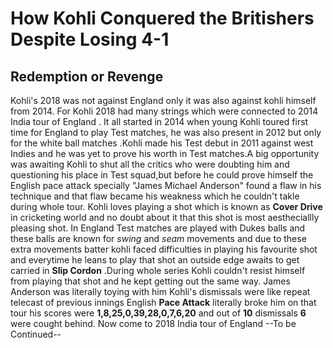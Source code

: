 # How Kohli Conquered the Britishers Despite Losing 4-1
## Redemption or Revenge
Kohli's 2018 was not against England only it was also against kohli himself from 2014.
For Kohli 2018 had many strings which were connected to 2014 India tour of England .
It all started in 2014 when young Kohli toured first time for England to play Test matches,
he was also present in 2012 but only for the white ball matches .Kohli made his Test debut in 2011 against west Indies and he was yet to prove his worth in Test matches.A big opportunity was awaiting 
Kohli to shut all the critics who were doubting him and questioning his place in Test squad,but before he could prove himself  the English pace attack specially "James Michael Anderson" found a flaw in his technique and that flaw became his weakness which he couldn't takle during whole tour.
Kohli loves playing a shot which is known as **Cover Drive** in cricketing world and no doubt about it that this shot is most aestheciallly pleasing shot. In England Test matches are played with Dukes balls and these balls are known for *swing* and *seam* movements and due to these extra movements 
batter kohli faced difficulties in playing his favourite shot and everytime he leans to play that shot an outside edge awaits to get carried in **Slip Cordon** .During whole series Kohli couldn't resist himself from playing that shot and he kept getting out the same way. James Anderson was literally toying with him Kohli's dismissals were like repeat telecast of previous innings English **Pace Attack** literally broke him on that tour his scores were **1,8,25,0,39,28,0,7,6,20** and out of **10** dismissals **6** were cought behind.
Now come to 2018 India tour of England --To be Continued--




